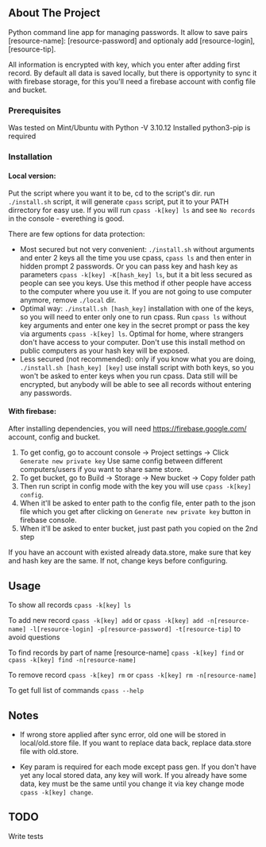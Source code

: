 
## About The Project
Python command line app for managing passwords. It allow to save pairs [resource-name]: [resource-password] and optionaly add [resource-login], [resource-tip].

All information is encrypted with key, which you enter after adding first record. By default all data is saved locally, but there is opportynity to sync it with firebase storage, for this you'll need a firebase account with config file and bucket.

### Prerequisites
Was tested on Mint/Ubuntu with Python -V 3.10.12
Installed python3-pip is required

### Installation
#### Local version:
Put the script where you want it to be, cd to the script's dir.
run `./install.sh` script, it will generate `cpass` script, put it to your PATH dirrectory for easy use.
If you will run `cpass -k[key] ls` and see `No records` in the console - everething is good.

There are few options for data protection:
* Most secured but not very convenient: `./install.sh` without arguments and enter 2 keys all the time you use cpass, `cpass ls` and then enter in hidden prompt 2 passwords. Or you can pass key and hash key as parameters `cpass -k[key] -K[hash_key] ls`, but it a bit less secured as people can see you keys.
Use this method if other people have access to the computer where you use it. If you are not going to use computer anymore, remove `./local` dir.
* Optimal way: `./install.sh [hash_key]` installation with one of the keys, so you will need to enter only one to run cpass. Run `cpass ls` without key arguments and enter one key in the secret prompt or pass the key via arguments `cpass -k[key] ls`. Optimal for home, where strangers don't have access to your computer. Don't use this install method on public computers as your hash key will be exposed.
* Less secured (not recommended): only if you know what you are doing, `./install.sh [hash_key] [key]` use install script with both keys, so you won't be asked to enter keys when you run cpass. Data still will be encrypted, but anybody will be able to see all records without entering any passwords.

#### With firebase:
After installing dependencies, you will need https://firebase.google.com/ account, config and bucket.
1. To get config, go to account console -> Project settings -> Click `Generate new private key`
Use same config between different computers/users if you want to share same store.
2. To get bucket, go to Build -> Storage -> New bucket -> Copy folder path
3. Then run script in config mode with the key you will use `cpass -k[key] config`.
4. When it'll be asked to enter path to the config file, enter path to the json file which you get after clicking on `Generate new private key` button in firebase console.
5. When it'll be asked to enter bucket, just past path you copied on the 2nd step

If you have an account with existed already data.store, make sure that key and hash key are the same. If not, change keys before configuring.

## Usage
To show all records `cpass -k[key] ls`

To add new record `cpass -k[key] add` or `cpass -k[key] add -n[resource-name] -l[resource-login] -p[resource-password] -t[resource-tip]` to avoid questions

To find records by part of name [resource-name] `cpass -k[key] find` or `cpass -k[key] find -n[resource-name]`

To remove record `cpass -k[key] rm` or `cpass -k[key] rm -n[resource-name]`

To get full list of commands `cpass --help`

  

## Notes

* If wrong store applied after sync error, old one will be stored in local/old.store file. If you want to replace data back, replace data.store file with old.store.

* Key param is required for each mode except pass gen. If you don't have yet any local stored data, any key will work. If you already have some data, key must be the same until you change it via key change mode `cpass -k[key] change`.

  

## TODO

Write tests
